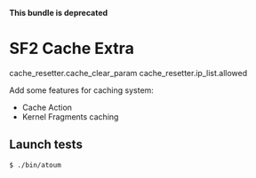 **This bundle is deprecated**


# SF2 Cache Extra

cache_resetter.cache_clear_param
cache_resetter.ip_list.allowed


Add some features for caching system:

- Cache Action
- Kernel Fragments caching

## Launch tests

```shell
$ ./bin/atoum
```
